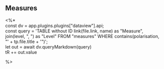 ## Measures

<%*  
const dv = app.plugins.plugins["dataview"].api;  
const query = 'TABLE without ID link(file.link, name) as "Measure", join(level, ", ") as "Level" FROM "measures" WHERE contains(polarisation, "' + tp.file.title + '")';  
let out = await dv.queryMarkdown(query)  
tR += out.value

%>
